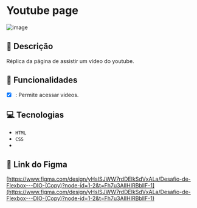 # Youtube page
![image](https://github.com/user-attachments/assets/201317d4-d4f4-451a-af40-3d9b5c24f2ca)

## 📑 Descrição

Réplica da página de assistir um vídeo do youtube.

## 🎯 Funcionalidades

- [x] : Permite acessar vídeos.

## 💻 Tecnologias 

- `HTML`
- `CSS`
- 
## 🎨 Link do Figma

[https://www.figma.com/design/yHsISJWW7rdDEIkSdVxALa/Desafio-de-Flexbox---DIO-(Copy)?node-id=1-2&t=Fh7u3AIIHIRBbllF-1](https://www.figma.com/design/yHsISJWW7rdDEIkSdVxALa/Desafio-de-Flexbox---DIO-(Copy)?node-id=1-2&t=Fh7u3AIIHIRBbllF-1)

